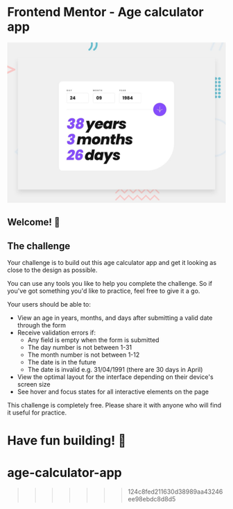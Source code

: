# Frontend Mentor - Age calculator app

![Design preview for the Age calculator app coding challenge](./design/desktop-preview.jpg)

## Welcome! 👋

## The challenge

Your challenge is to build out this age calculator app and get it looking as close to the design as possible.

You can use any tools you like to help you complete the challenge. So if you've got something you'd like to practice, feel free to give it a go.

Your users should be able to: 

- View an age in years, months, and days after submitting a valid date through the form
- Receive validation errors if:
  - Any field is empty when the form is submitted
  - The day number is not between 1-31
  - The month number is not between 1-12
  - The date is in the future
  - The date is invalid e.g. 31/04/1991 (there are 30 days in April)
- View the optimal layout for the interface depending on their device's screen size
- See hover and focus states for all interactive elements on the page


This challenge is completely free. Please share it with anyone who will find it useful for practice.

**Have fun building!** 🚀
=======
# age-calculator-app
>>>>>>> 124c8fed211630d38989aa43246ee98ebdc8d8d5
